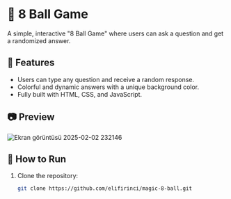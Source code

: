# 🎱 8 Ball Game  

A simple, interactive "8 Ball Game" where users can ask a question and get a randomized answer.  

## 🚀 Features  
- Users can type any question and receive a random response.  
- Colorful and dynamic answers with a unique background color.  
- Fully built with HTML, CSS, and JavaScript.  

## 📷 Preview  
![Ekran görüntüsü 2025-02-02 232146](https://github.com/user-attachments/assets/cd301d2e-8dd1-4642-b367-942c5ff7db0d)
  

## 🔧 How to Run  
1. Clone the repository:  
   ```bash
   git clone https://github.com/elifirinci/magic-8-ball.git

